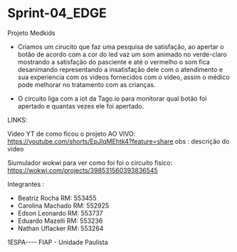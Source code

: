 # Sprint-04_EDGE
Projeto Medkids 


- Criamos um cirucito que faz uma pesquisa de satisfação, ao apertar o botão de acordo com a cor do led vaz um som animado no verde-claro mostrando a satisfação do pasciente e até o vermelho o som fica desanimando representando a insatisfação dele com o atendimento e sua experiencia com os videos fornecidos com o video, assim o médico pode melhorar no tratamento com as crianças.

- O circuito liga com a iot da Tago.io para monitorar qual botão foi apertado e quantas vezes ele foi apertado.


LINKS: 


Video YT de como ficou o projeto AO VIVO: 
https://youtube.com/shorts/EpJlqMEhtk4?feature=share
obs : descrição do video


Siumulador wokwi para ver como foi foi o circuito fisico:
https://wokwi.com/projects/398531560393836545


Integrantes : 


- Beatriz Rocha RM: 553455
- Carolina Machado RM: 552925
- Edson Leonardo RM: 553737
- Eduardo Mazelli RM: 553236
- Nathan Uflacker RM: 553264


1ESPA---- FIAP - Unidade Paulista
